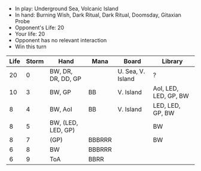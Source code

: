 - In play: Underground Sea, Volcanic Island
- In hand: Burning Wish, Dark Ritual, Dark Ritual, Doomsday, Gitaxian Probe
- Opponent's Life: 20
- Your life: 20
- Opponent has no relevant interaction
- Win this turn

| Life | Storm | Hand               | Mana   | Board             | Library               |
|------|-------|--------------------|--------|-------------------|-----------------------|
| 20   | 0     | BW, DR, DR, DD, GP |        | U. Sea, V. Island | ?                     |
| 10   | 3     | BW, GP             | BB     | V. Island         | AoI, LED, LED, GP, BW |
| 8    | 4     | BW, AoI            | BB     | V. Island         | LED, LED, GP, BW      |
| 8    | 5     | BW, (LED, LED, GP) |        |                   | BW                    |
| 8    | 7     | (GP)               | BBBRRR |                   | BW                    |
| 6    | 8     | BW                 | BBBRRR |                   |                       |
| 6    | 9     | ToA                | BBRR   |                   |                       |
